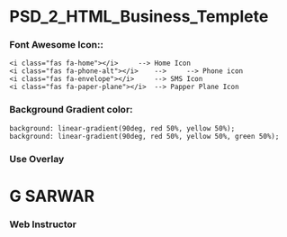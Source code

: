 # PSD_2_HTML_Business_Templete

### Font Awesome Icon::	
	<i class="fas fa-home"></i>		--> Home Icon
	<i class="fas fa-phone-alt"></i>	--> 	--> Phone icon
	<i class="fas fa-envelope"></i>		--> SMS Icon
	<i class="fas fa-paper-plane"></i>	--> Papper Plane Icon

### Background Gradient color:
	background: linear-gradient(90deg, red 50%, yellow 50%);
	background: linear-gradient(90deg, red 50%, yellow 50%, green 50%);	

### Use Overlay


# G SARWAR
### Web Instructor
